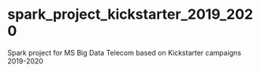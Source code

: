 # spark_project_kickstarter_2019_2020
Spark project for MS Big Data Telecom based on Kickstarter campaigns 2019-2020
